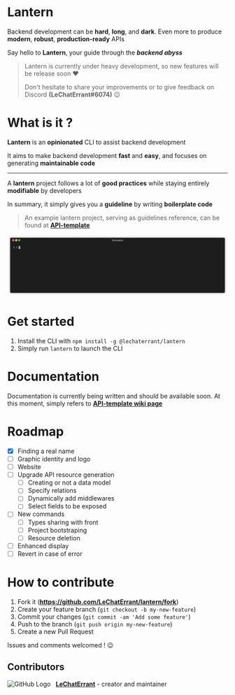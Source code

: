 # Lantern

Backend development can be **hard**, **long**, and **dark**. Even more to produce **modern**, **robust**, **production-ready** APIs

Say hello to **Lantern**, your guide through the *****backend abyss*****

> Lantern is currently under heavy development, so new features will be release soon ❤️
>
> Don't hesitate to share your improvements or to give feedback on Discord **(LeChatErrant#6074)** :wink:

# What is it ?

**Lantern** is an **opinionated** CLI to assist backend development

It aims to make backend development **fast** and **easy**, and focuses on generating **maintainable code**

___

A **lantern** project follows a lot of **good practices** while staying entirely **modifiable** by developers

In summary, it simply gives you a **guideline** by writing **boilerplate code**

> An example lantern project, serving as guidelines reference, can be found at **[API-template](https://github.com/LeChatErrant/API-template)**


![Demo](https://github.com/LeChatErrant/lantern/blob/master/.github/assets/generate.gif)

# Get started

1. Install the CLI with `npm install -g @lechaterrant/lantern`
2. Simply run `lantern` to launch the CLI

# Documentation

Documentation is currently being written and should be available soon. At this moment, simply refers to **[API-template wiki page](https://github.com/LeChatErrant/API-template/wiki/CLI/#Create-new-resource)**

# Roadmap

 - [x] Finding a real name
 - [ ] Graphic identity and logo
 - [ ] Website
 - [ ] Upgrade API resource generation
   - [ ] Creating or not a data model 
   - [ ] Specify relations
   - [ ] Dynamically add middlewares
   - [ ] Select fields to be exposed
 - [ ] New commands
   - [ ] Types sharing with front
   - [ ] Project bootstraping
   - [ ] Resource deletion
 - [ ] Enhanced display
 - [ ] Revert in case of error

# How to contribute

1. Fork it (**<https://github.com/LeChatErrant/lantern/fork>**)
2. Create your feature branch (`git checkout -b my-new-feature`)
3. Commit your changes (`git commit -am 'Add some feature'`)
4. Push to the branch (`git push origin my-new-feature`)
5. Create a new Pull Request

Issues and comments welcomed ! :wink:

## Contributors

![GitHub Logo](https://github.com/LeChatErrant.png?size=30) &nbsp; **[LeChatErrant](https://github.com/LeChatErrant)** - creator and maintainer
